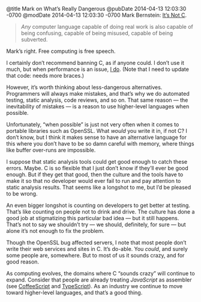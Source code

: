 @title Mark on What’s Really Dangerous
@pubDate 2014-04-13 12:03:30 -0700
@modDate 2014-04-13 12:03:30 -0700
Mark Bernstein: [It’s Not C](http://www.markbernstein.org/Apr14/ItsNotC.html).

><em>Any</em> computer language capable of doing real work is also capable of being confusing, capable of being misused, capable of being subverted.

Mark’s right. Free computing is free speech.

I certainly don’t recommend banning C, as if anyone could. I don’t use it much, but when performance is an issue, [I do](https://github.com/quartermaster/QSKit/blob/master/Classes/Foundation/QSDateParser.m). (Note that I need to update that code: needs more braces.)

However, it’s worth thinking about less-dangerous alternatives. Programmers will always make mistakes, and that’s why we do automated testing, static analysis, code reviews, and so on. That same reason — the inevitability of mistakes — is a reason to use higher-level languages when possible.

Unfortunately, “when possible” is just not very often when it comes to portable libraries such as OpenSSL. What *would* you write it in, if not C? I don’t know, but I think it makes sense to have an alternative language for this where you don’t have to be so damn careful with memory, where things like buffer over-runs are impossible.

I suppose that static analysis tools could get good enough to catch these errors. Maybe. C is so flexible that I just don’t know if they’ll ever be good enough. But if they get that good, then the culture and the tools have to make it so that no developer would ever fail to run and pay attention to static analysis results. That seems like a longshot to me, but I’d be pleased to be wrong.

An even bigger longshot is counting on developers to get better at testing. That’s like counting on people not to drink and drive. The culture has done a good job at stigmatizing this particular bad idea — but it still happens. That’s not to say we shouldn’t try — we should, definitely, for sure — but alone it’s not enough to fix the problem.

Though the OpenSSL bug affected servers, I note that most people don’t write their web services and sites in C. It’s do-able. You *could*, and surely some people are, somewhere. But to most of us it sounds crazy, and for good reason.

As computing evolves, the domains where C “sounds crazy” will continue to expand. Consider that people are already treating *JavaScript* as assembler (see [CoffeeScript](http://coffeescript.org/) and [TypeScript](http://www.typescriptlang.org/)). As an industry we continue to move toward higher-level languages, and that’s a good thing.

